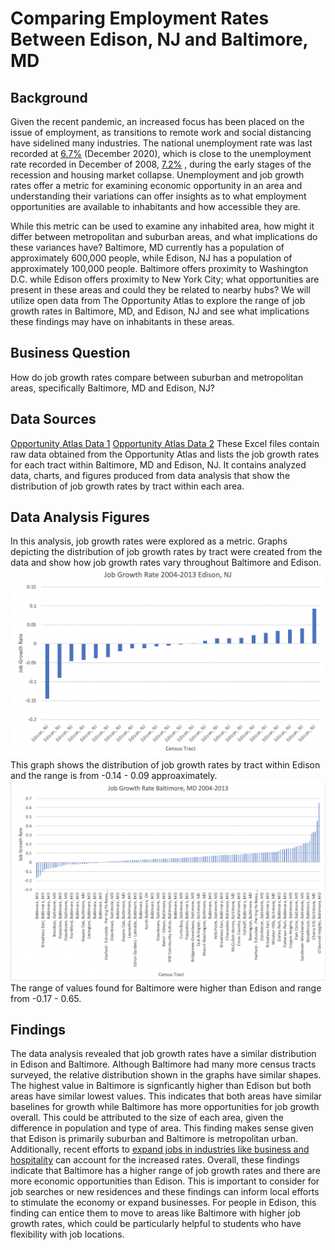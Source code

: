 # Comparing Employment Rates Between Edison, NJ and Baltimore, MD # 


## Background ##
Given the recent pandemic, an increased focus has been placed on the issue of employment, as transitions to remote work and social distancing have sidelined many industries. The national unemployment rate was last recorded at [6.7%](https://www.statista.com/statistics/273909/seasonally-adjusted-monthly-unemployment-rate-in-the-us/) (December 2020), which is close to the unemployment rate recorded in December of 2008, [7.2%](https://www.bls.gov/opub/ted/2009/jan/wk2/art02.htm?view_full) , during the early stages of the recession and housing market collapse. Unemployment and job growth rates offer a metric for examining economic opportunity in an area and understanding their variations can offer insights as to what employment opportunities are available to inhabitants and how accessible they are.

While this metric can be used to examine any inhabited area, how might it differ between metropolitan and suburban areas, and what implications do these variances have? Baltimore, MD currently has a population of approximately 600,000 people, while Edison, NJ has a population of approximately 100,000 people. Baltimore offers proximity to Washington D.C. while Edison offers proximity to New York City; what opportunities are present in these areas and could they be related to nearby hubs? We will utilize open data from The Opportunity Atlas to explore the range of job growth rates in Baltimore, MD, and Edison, NJ and see what implications these findings may have on inhabitants in these areas. 

## Business Question 
How do job growth rates compare between suburban and metropolitan areas, specifically Baltimore, MD and Edison, NJ?

## Data Sources 
[Opportunity Atlas Data 1](https://github.com/apate139/comparing-Baltimore-Edison-employment-rates/blob/main/MP%201%20EC%20Revision.xlsx)
[Opportunity Atlas Data 2](https://github.com/apate139/comparing-Baltimore-Edison-employment-rates/blob/main/MP1%20EC%20Revision2.xlsx)
These Excel files contain raw data obtained from the Opportunity Atlas and lists the job growth rates for each tract within Baltimore, MD and Edison, NJ. It  contains analyzed data, charts, and figures produced from data analysis that show the distribution of job growth rates by tract within each area. 

## Data Analysis Figures  
In this analysis, job growth rates were explored as a metric. Graphs depicting the distribution of job growth rates by tract were created from the data and show how job growth rates vary throughout Baltimore and Edison. 
![alt text](https://github.com/apate139/comparing-Baltimore-Edison-employment-rates/blob/main/JGR%20Edison.png)
This graph shows the distribution of job growth rates by tract within Edison and the range is from -0.14 - 0.09 approaximately. 
![alt text](https://github.com/apate139/comparing-Baltimore-Edison-employment-rates/blob/main/JGR%20Baltimore.png)
The range of values found for Baltimore were higher than Edison and range from -0.17 - 0.65. 
## Findings 
The data analysis revealed that job growth rates have a similar distribution in Edison and Baltimore. Although Baltimore had many more census tracts surveyed, the relative distribution shown in the graphs have similar shapes. The highest value in Baltimore is signficantly higher than Edison but both areas have similar lowest values. This indicates that both areas have similar baselines for growth while Baltimore has more opportunities for job growth overall. This could be attributed to the size of each area, given the difference in population and type of area. This finding makes sense given that Edison is primarily suburban and Baltimore is metropolitan urban. Additionally, recent efforts to [expand jobs in industries like business and hospitality](https://www.dllr.state.md.us/whatsnews/mlr.shtml) can account for the increased rates. Overall, these findings indicate that Baltimore has a higher range of job growth rates and there are more economic opportunities than Edison. This is important to consider for job searches or new residences and these findings can inform local efforts to stimulate the economy or expand businesses. For people in Edison, this finding can entice them to move to areas like Baltimore with higher job growth rates, which could be particularly helpful to students who have flexibility with job locations. 
